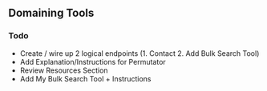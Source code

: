 ## Domaining Tools

### Todo

- Create / wire up 2 logical endpoints (1. Contact 2. Add Bulk Search Tool)
- Add Explanation/Instructions for Permutator
- Review Resources Section
- Add My Bulk Search Tool + Instructions

